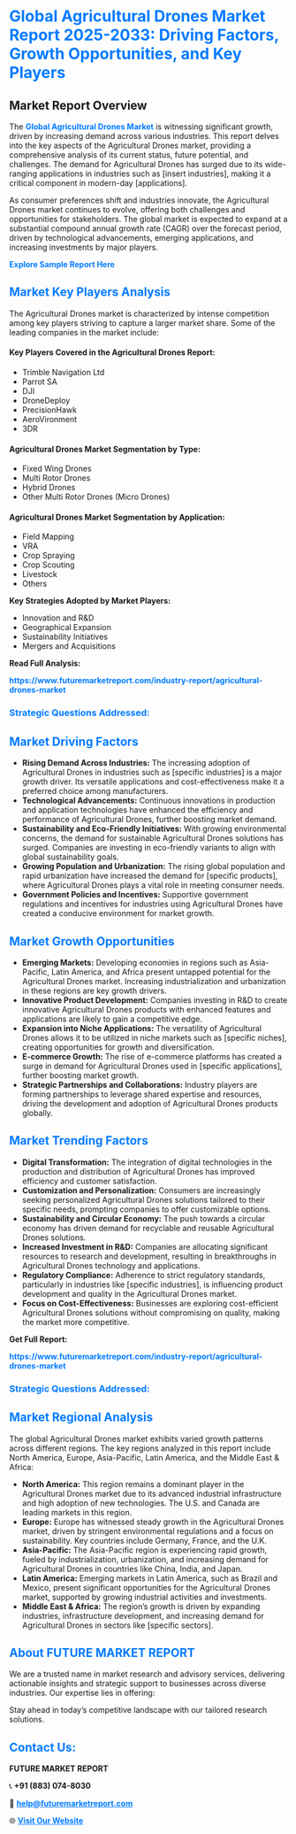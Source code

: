 <h1 style="color: #007BFF;">Global Agricultural Drones Market Report 2025-2033: Driving Factors, Growth Opportunities, and Key Players</h1>

<section id="overview">
<h2>Market Report Overview</h2>
<p>The <a href="https://www.futuremarketreport.com/industry-report/agricultural-drones-market" style="color: #007BFF; text-decoration: none;"><strong>Global Agricultural Drones Market</strong></a> is witnessing significant growth, driven by increasing demand across various industries. This report delves into the key aspects of the Agricultural Drones market, providing a comprehensive analysis of its current status, future potential, and challenges. The demand for Agricultural Drones has surged due to its wide-ranging applications in industries such as [insert industries], making it a critical component in modern-day [applications].</p>
<p>As consumer preferences shift and industries innovate, the Agricultural Drones market continues to evolve, offering both challenges and opportunities for stakeholders. The global market is expected to expand at a substantial compound annual growth rate (CAGR) over the forecast period, driven by technological advancements, emerging applications, and increasing investments by major players.</p>
</section>

<section id="overview">
<p><a href="https://www.futuremarketreport.com/request-sample/reportId=76428" style="color: #007BFF; text-decoration: none;"><strong>Explore Sample Report Here</strong></a></p>
</section>

<section id="key-players">
<h2 style="color: #007BFF;">Market Key Players Analysis</h2>
<p>The Agricultural Drones market is characterized by intense competition among key players striving to capture a larger market share. Some of the leading companies in the market include:</p>
<h4>Key Players Covered in the Agricultural Drones Report:</h4>
<ul><li>Trimble Navigation Ltd</li><li>Parrot SA</li><li>DJI</li><li>DroneDeploy</li><li>PrecisionHawk</li><li>AeroVironment</li><li>3DR</li></ul>
<h4>Agricultural Drones Market Segmentation by Type:</h4>
<ul><li>Fixed Wing Drones</li><li>Multi Rotor Drones</li><li>Hybrid Drones</li><li>Other Multi Rotor Drones (Micro Drones)</li></ul>

<h4>Agricultural Drones Market Segmentation by Application:</h4>
<ul><li>Field Mapping</li><li>VRA</li><li>Crop Spraying</li><li>Crop Scouting</li><li>Livestock</li><li>Others</li></ul>
<p><strong>Key Strategies Adopted by Market Players:</strong></p>
<ul>
<li>Innovation and R&D</li>
<li>Geographical Expansion</li>
<li>Sustainability Initiatives</li>
<li>Mergers and Acquisitions</li>
</ul>
</section>

<section>
<p><strong>Read Full Analysis: </strong></p><a href="https://www.futuremarketreport.com/industry-report/agricultural-drones-market" style="color: #007BFF; text-decoration: none;"><strong>https://www.futuremarketreport.com/industry-report/agricultural-drones-market</strong></a>
<h3 style="color: #007BFF;">Strategic Questions Addressed:</h3>
</section>

<section id="driving-factors">
<h2 style="color: #007BFF;">Market Driving Factors</h2>
<ul>
<li><strong>Rising Demand Across Industries:</strong> The increasing adoption of Agricultural Drones in industries such as [specific industries] is a major growth driver. Its versatile applications and cost-effectiveness make it a preferred choice among manufacturers.</li>
<li><strong>Technological Advancements:</strong> Continuous innovations in production and application technologies have enhanced the efficiency and performance of Agricultural Drones, further boosting market demand.</li>
<li><strong>Sustainability and Eco-Friendly Initiatives:</strong> With growing environmental concerns, the demand for sustainable Agricultural Drones solutions has surged. Companies are investing in eco-friendly variants to align with global sustainability goals.</li>
<li><strong>Growing Population and Urbanization:</strong> The rising global population and rapid urbanization have increased the demand for [specific products], where Agricultural Drones plays a vital role in meeting consumer needs.</li>
<li><strong>Government Policies and Incentives:</strong> Supportive government regulations and incentives for industries using Agricultural Drones have created a conducive environment for market growth.</li>
</ul>
</section>

<section id="growth-opportunities">
<h2 style="color: #007BFF;">Market Growth Opportunities</h2>
<ul>
<li><strong>Emerging Markets:</strong> Developing economies in regions such as Asia-Pacific, Latin America, and Africa present untapped potential for the Agricultural Drones market. Increasing industrialization and urbanization in these regions are key growth drivers.</li>
<li><strong>Innovative Product Development:</strong> Companies investing in R&D to create innovative Agricultural Drones products with enhanced features and applications are likely to gain a competitive edge.</li>
<li><strong>Expansion into Niche Applications:</strong> The versatility of Agricultural Drones allows it to be utilized in niche markets such as [specific niches], creating opportunities for growth and diversification.</li>
<li><strong>E-commerce Growth:</strong> The rise of e-commerce platforms has created a surge in demand for Agricultural Drones used in [specific applications], further boosting market growth.</li>
<li><strong>Strategic Partnerships and Collaborations:</strong> Industry players are forming partnerships to leverage shared expertise and resources, driving the development and adoption of Agricultural Drones products globally.</li>
</ul>
</section>

<section id="trending-factors">
<h2 style="color: #007BFF;">Market Trending Factors</h2>
<ul>
<li><strong>Digital Transformation:</strong> The integration of digital technologies in the production and distribution of Agricultural Drones has improved efficiency and customer satisfaction.</li>
<li><strong>Customization and Personalization:</strong> Consumers are increasingly seeking personalized Agricultural Drones solutions tailored to their specific needs, prompting companies to offer customizable options.</li>
<li><strong>Sustainability and Circular Economy:</strong> The push towards a circular economy has driven demand for recyclable and reusable Agricultural Drones solutions.</li>
<li><strong>Increased Investment in R&D:</strong> Companies are allocating significant resources to research and development, resulting in breakthroughs in Agricultural Drones technology and applications.</li>
<li><strong>Regulatory Compliance:</strong> Adherence to strict regulatory standards, particularly in industries like [specific industries], is influencing product development and quality in the Agricultural Drones market.</li>
<li><strong>Focus on Cost-Effectiveness:</strong> Businesses are exploring cost-efficient Agricultural Drones solutions without compromising on quality, making the market more competitive.</li>
</ul>
</section>

<section>
<p><strong>Get Full Report: </strong></p><a href="https://www.futuremarketreport.com/industry-report/agricultural-drones-market" style="color: #007BFF; text-decoration: none;"><strong>https://www.futuremarketreport.com/industry-report/agricultural-drones-market</strong></a>
<h3 style="color: #007BFF;">Strategic Questions Addressed:</h3>
</section>


<section id="regional-analysis">
<h2 style="color: #007BFF;">Market Regional Analysis</h2>
<p>The global Agricultural Drones market exhibits varied growth patterns across different regions. The key regions analyzed in this report include North America, Europe, Asia-Pacific, Latin America, and the Middle East & Africa:</p>
<ul>
<li><strong>North America:</strong> This region remains a dominant player in the Agricultural Drones market due to its advanced industrial infrastructure and high adoption of new technologies. The U.S. and Canada are leading markets in this region.</li>
<li><strong>Europe:</strong> Europe has witnessed steady growth in the Agricultural Drones market, driven by stringent environmental regulations and a focus on sustainability. Key countries include Germany, France, and the U.K.</li>
<li><strong>Asia-Pacific:</strong> The Asia-Pacific region is experiencing rapid growth, fueled by industrialization, urbanization, and increasing demand for Agricultural Drones in countries like China, India, and Japan.</li>
<li><strong>Latin America:</strong> Emerging markets in Latin America, such as Brazil and Mexico, present significant opportunities for the Agricultural Drones market, supported by growing industrial activities and investments.</li>
<li><strong>Middle East & Africa:</strong> The region’s growth is driven by expanding industries, infrastructure development, and increasing demand for Agricultural Drones in sectors like [specific sectors].</li>
</ul>
</section>

<footer>
<h2 style="color: #007BFF;">About FUTURE MARKET REPORT</h2>
<p>We are a trusted name in market research and advisory services, delivering actionable insights and strategic support to businesses across diverse industries. Our expertise lies in offering:</p>

<p>Stay ahead in today’s competitive landscape with our tailored research solutions.</p>

<h2 style="color: #007BFF;">Contact Us:</h2>
<p><strong>FUTURE MARKET REPORT</strong></p>
<p>📞 <strong>+91 (883) 074-8030</strong></p>
<p>📧 <strong><a href="mailto:help@futuremarketreport.com" style="color: #007BFF;">help@futuremarketreport.com</a></strong></p>
<p>🌐 <strong><a href="https://www.futuremarketreport.com/" style="color: #007BFF;">Visit Our Website</a></strong></p>
</footer>